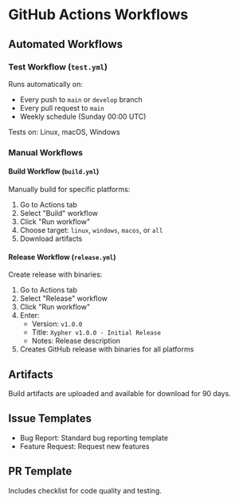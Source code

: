# GitHub Actions Workflows

## Automated Workflows

### Test Workflow (`test.yml`)

Runs automatically on:
- Every push to `main` or `develop` branch
- Every pull request to `main`
- Weekly schedule (Sunday 00:00 UTC)

Tests on: Linux, macOS, Windows

### Manual Workflows

#### Build Workflow (`build.yml`)

Manually build for specific platforms:
1. Go to Actions tab
2. Select "Build" workflow
3. Click "Run workflow"
4. Choose target: `linux`, `windows`, `macos`, or `all`
5. Download artifacts

#### Release Workflow (`release.yml`)

Create release with binaries:
1. Go to Actions tab
2. Select "Release" workflow
3. Click "Run workflow"
4. Enter:
   - Version: `v1.0.0`
   - Title: `Xypher v1.0.0 - Initial Release`
   - Notes: Release description
5. Creates GitHub release with binaries for all platforms

## Artifacts

Build artifacts are uploaded and available for download for 90 days.

## Issue Templates

- Bug Report: Standard bug reporting template
- Feature Request: Request new features

## PR Template

Includes checklist for code quality and testing.

